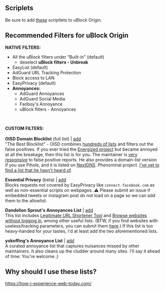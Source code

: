 ## Scriplets
Be sure to add [these](https://github.com/uBlock-user/uBO-Scriptlets) scriptlets to uBlock Origin.

## Recommended Filters for uBlock Origin

**NATIVE FILTERS:**
 - All the uBlock filters under "Built-in" (default)
   - deselect **uBlock filters - Unbreak** 
 - EasyList (default)
 - AdGuard URL Tracking Protection
 - Block access to LAN
 - EasyPrivacy (default)
 - **Annoyances:**
   - AdGuard Annoyances
   - AdGuard Social Media
   - Fanboy's Annoyance
   - uBlock filters - Annoyances
<BR>

**CUSTOM FILTERS:** <br> <br>
**OISD Domain Blocklist** (full list) | [add](https://oisd.nl/downloads)
<br> "The Best Blocklist" - OISD combines [hundreds of lists](https://oisd.nl/includedlists) and filters out the false positives. If you ever tried the [Energized project](https://github.com/EnergizedProtection/block) but became annoyed at all the breakage, then this list is for you. The maintainer is [very responsive](https://www.reddit.com/r/oisd_blocklist/comments/m6j6fg/oisd_domain_blocklist/?sort=new) to false positive reports. He also provides a domain-list version if you use Pihole, and it is listed on [NextDNS](https://nextdns.io/?from=xujj63g5). Phenominal project. [I've yet to find a list that he hasn't heard of](https://oisd.nl/allknownlists.php).

**Essential Privacy** (beta) | [add](https://github.com/yokoffing/filterlists/blob/main/EssentialPrivacy.txt)
<br> Blocks requests not covered by EasyPrivacy like `connect.facebook.com` as well as non-essential scripts on webpages. ⚠️ Please submit an issue if embedded tweets or instagram post do not load on a page so we can add them to the allowlist.
  
**Dandelion Sprout's Annoyances List** | [add](https://github.com/DandelionSprout/adfilt/blob/master/AnnoyancesList)
<br> This list includes [Legitimate URL Shortener Tool](https://github.com/DandelionSprout/adfilt/blob/master/LegitimateURLShortener.txt) and [Browse websites without logging in](https://github.com/DandelionSprout/adfilt/blob/master/BrowseWebsitesWithoutLoggingIn.txt), among other useful lists. (BTW, if you find websites with useless/tracking parameters, you can submit them [here](https://github.com/DandelionSprout/adfilt/discussions/163?sort=new).) If this list is too heavy-handed for your tastes, I'd at least add the two aforementioned lists.
  
**yokoffing's Annoyance List** | [add](https://github.com/yokoffing/filterlists/blob/main/AnnoyanceList)
<br> A curated annoyance list that captures nuisances missed by other maintainers. It also cleans up the cludder around many sites. I'll say it ahead of time: You're welcome ;)

## Why should I use these lists?
https://how-i-experience-web-today.com/
